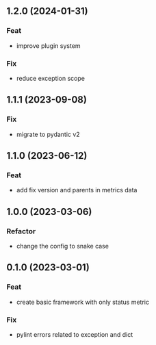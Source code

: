 ## 1.2.0 (2024-01-31)

### Feat

- improve plugin system

### Fix

- reduce exception scope

## 1.1.1 (2023-09-08)

### Fix

- migrate to pydantic v2

## 1.1.0 (2023-06-12)

### Feat

- add fix version and parents in metrics data

## 1.0.0 (2023-03-06)

### Refactor

- change the config to snake case

## 0.1.0 (2023-03-01)

### Feat

- create basic framework with only status metric

### Fix

- pylint errors related to exception and dict
